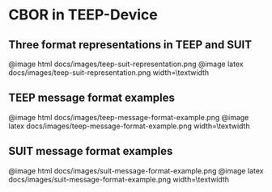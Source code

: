 # CBOR in TEEP-Device

## Three format representations in TEEP and SUIT

@image html docs/images/teep-suit-representation.png
@image latex docs/images/teep-suit-representation.png width=\textwidth

## TEEP message format examples

@image html docs/images/teep-message-format-example.png
@image latex docs/images/teep-message-format-example.png width=\textwidth

## SUIT message format examples

@image html docs/images/suit-message-format-example.png
@image latex docs/images/suit-message-format-example.png width=\textwidth
